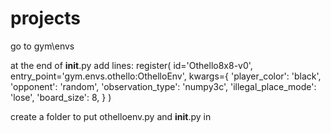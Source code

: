 # projects

go to gym\envs

at the end of __init__.py add lines:
register(
    id='Othello8x8-v0',
    entry_point='gym.envs.othello:OthelloEnv',
    kwargs={
        'player_color': 'black',
        'opponent': 'random',
        'observation_type': 'numpy3c',
        'illegal_place_mode': 'lose',
        'board_size': 8,
    }
)

create a folder to put othelloenv.py and __init__.py in
